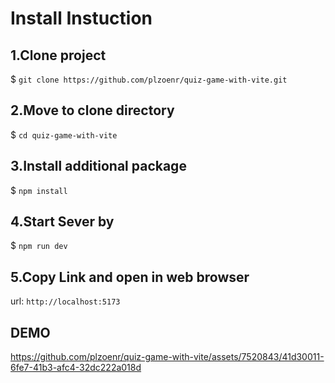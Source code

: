 # Install Instuction

## 1.Clone project

$ ```git clone https://github.com/plzoenr/quiz-game-with-vite.git```

## 2.Move to clone directory

$ ```cd quiz-game-with-vite```

## 3.Install additional package

$ ```npm install```

## 4.Start Sever by

$ ```npm run dev```

## 5.Copy Link and open in web browser

url: ```http://localhost:5173```

## DEMO

https://github.com/plzoenr/quiz-game-with-vite/assets/7520843/41d30011-6fe7-41b3-afc4-32dc222a018d

